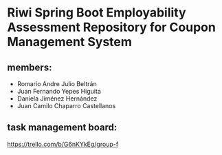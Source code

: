 # Riwi Spring Boot Employability Assessment Repository for Coupon Management System

## members: 

* Romario Andre Julio Beltrán
* Juan Fernando Yepes Higuita
* Daniela Jiménez Hernández
* Juan Camilo Chaparro Castellanos


## task management board: 

  https://trello.com/b/G6nKYkEg/group-f


